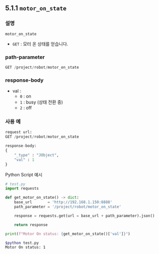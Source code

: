 ﻿## 5.1.1 `motor_on_state`

### 설명

`motor_on_state`

- `GET` : 모터 온 상태를 얻습니다.

### path-parameter

```python
GET /project/robot/motor_on_state
```

### response-body

- val :
  - `0` : on
  - `1` : busy (상태 전환 중)
  - `2` : off

### 사용 예
```python
request url:
GET /project/robot/motor_on_state

response-body:
{
    "_type" : "JObject",
    "val" : 1
}
```

Python Script 예시

```python
# test.py
import requests

def get_motor_on_state() -> dict:
    base_url       = 'http://192.168.1.150:8888'
    path_parameter = '/project/robot/motor_on_state'

    response = requests.get(url = base_url + path_parameter).json()

    return response

print(f"Motor On status: {get_motor_on_state()['val']}")
```
```sh
$python test.py
Motor On status: 1
```